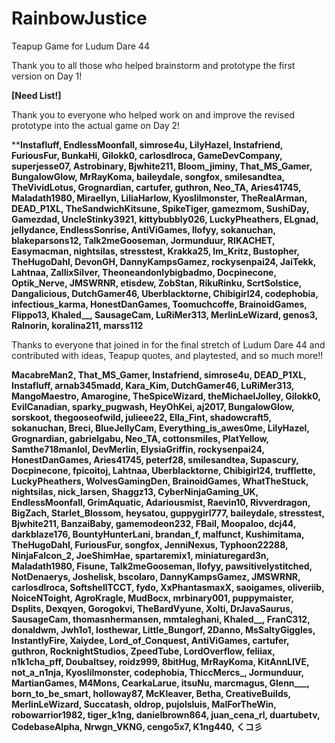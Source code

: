 # RainbowJustice
Teapup Game for Ludum Dare 44

Thank you to all those who helped brainstorm and prototype the first version on Day 1!

**[Need List!]**

Thank you to everyone who helped work on and improve the revised prototype into the actual game on Day 2!

****Instafluff, EndlessMoonfall, simrose4u, LilyHazel, Instafriend, FuriousFur, BunkaHi, Gilokk0, carlosdlroca, GameDevCompany, superjesse07, Astrobinary, Bjwhite211, Bloom_jiminy, That_MS_Gamer, BungalowGlow, MrRayKoma, baileydale, songfox, smilesandtea, TheVividLotus, Grognardian, cartufer, guthron, Neo_TA, Aries41745, Maladath1980, Miraellyn, LiliaHarlow, Kyoslilmonster, TheRealArman, DEAD_P1XL, TheSandwichKitsune, SpikeTiger, gamezmom, SushiDay, Gamezdad, UncleStinky3921, kittybubbly026, LuckyPheathers, ELgnad, jellydance, EndlessSonrise, AntiViGames, llofyy, sokanuchan, blakeparsons12, Talk2meGooseman, Jormunduur, RIKACHET, Easymacman, nightsilas, stresstest, Krakka25, Im_Kritz, Bustopher, TheHugoDahl, DevonGH, DannyKampsGamez, rockysenpai24, JaiTekk, Lahtnaa, ZallixSilver, Theoneandonlybigbadmo, Docpinecone, Optik_Nerve, JMSWRNR, etisdew, ZobStan, RikuRinku, ScrtSolstice, Dangalicious, DutchGamer46, Uberblacktorne, Chibigirl24, codephobia, infectious_karma, HonestDanGames, Toomuchcoffe, BrainoidGames, Flippo13, Khaled__, SausageCam, LuRiMer313, MerlinLeWizard, genos3, Ralnorin, koralina211, marss112**

Thanks to everyone that joined in for the final stretch of Ludum Dare 44 and contributed with ideas, Teapup quotes, and playtested, and so much more!!

**MacabreMan2, That_MS_Gamer, Instafriend, simrose4u, DEAD_P1XL, Instafluff, arnab345madd, Kara_Kim, DutchGamer46, LuRiMer313, MangoMaestro, Amarogine, TheSpiceWizard, theMichaelJolley, Gilokk0, EvilCanadian, sparky_pugwash, HeyOhKei, aj2017, BungalowGlow, sorskoot, thegooseofwild, julieee22, Ella_Fint, shadowcraft5, sokanuchan, Breci, BlueJellyCam, Everything_is_awes0me, LilyHazel, Grognardian, gabrielgabu, Neo_TA, cottonsmiles, PlatYellow, Samthe718manlol, DevMerlin, ElysiaGriffin, rockysenpai24, HonestDanGames, Aries41745, peterf28, smilesandtea, Supascury, Docpinecone, fpicoitoj, Lahtnaa, Uberblacktorne, Chibigirl24, trufflette, LuckyPheathers, WolvesGamingDen, BrainoidGames, WhatTheStuck, nightsilas, nick_larsen, Shaggz13, CyberNinjaGaming_UK, EndlessMoonfall, GrimAquatic, Adariousmist, Raevin10, Rivverdragon, BigZach, Starlet_Blossom, heysatou, guppygirl777, baileydale, stresstest, Bjwhite211, BanzaiBaby, gamemodeon232, FBail, Moopaloo, dcj44, darkblaze176, BountyHunterLani, brandan_f, malfunct, Kushimitama, TheHugoDahl, FuriousFur, songfox, JenniNexus, Typhoon22288, NinjaFalcon_2, JoeShimHae, spartaremix1, miniaturegard3n, Maladath1980, Fisune, Talk2meGooseman, llofyy, pawsitivelystitched, NotDenaerys, Joshelisk, bscolaro, DannyKampsGamez, JMSWRNR, carlosdlroca, SoftshellTCCT, fydo, XxPhantasmaxX, saoigames, oliveriib, NoiceNToight, AgroKragle, MudBocx, mrbinary001, puppymaister, Dsplits, Dexqyen, Gorogokvi, TheBardVyune, Xolti, DrJavaSaurus, SausageCam, thomasnhermansen, mmtaleghani, Khaled__, FranC312, donaldwm, Jwh1o1, losthewar, Little_Bungorf, 2Danno, MsSaltyGiggles, InstantlyFire, Xaiydee, Lord_of_Conquest, AntiViGames, cartufer, guthron, RocknightStudios, ZpeedTube, LordOverflow, feliiax, n1k1cha_pff, Doubaltsey, roidz999, 8bitHug, MrRayKoma, KitAnnLIVE, not_a_n1nja, Kyoslilmonster, codephobia, ThiccMercs_, Jormunduur, MartianGames, M4Mons, CearkaLarue, itsuNu, marcmagus, Glenn___, born_to_be_smart, holloway87, McKleaver, Betha, CreativeBuilds, MerlinLeWizard, Succatash, oldrop, pujolsluis, MalForTheWin, robowarrior1982, tiger_k1ng, danielbrown864, juan_cena_rl, duartubetv, CodebaseAlpha, Nrwgn_VKNG, cengo5x7, K1ng440, くコ彡**
